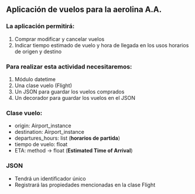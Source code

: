 ## Aplicación de vuelos para la aerolina A.A.

### La aplicación permitirá:

1. Comprar modificar y cancelar vuelos
2. Indicar tiempo estimado de vuelo y hora de llegada en los usos horarios de origen y destino

### Para realizar esta actividad necesitaremos:

1. Módulo datetime
2. Una clase vuelo (Flight)
3. Un JSON para guardar los vuelos comprados
4. Un decorador para guardar los vuelos en el JSON

### Clase vuelo:

* origin: Airport_instance
* destination: Airport_instance
* departures_hours: list (**horarios de partida**)
* tiempo de vuelo: float
* ETA: method -> float (**Estimated Time of Arrival**)

### JSON

* Tendrá un identificador único
* Registrará las propiedades mencionadas en la clase Flight